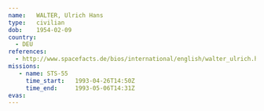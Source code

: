 ```yaml
---
name:	WALTER, Ulrich Hans
type:	civilian
dob:	1954-02-09
country:
  - DEU
references:
  - http://www.spacefacts.de/bios/international/english/walter_ulrich.htm
missions:
   - name: STS-55
     time_start:   1993-04-26T14:50Z
     time_end:     1993-05-06T14:31Z
evas:
---
```

